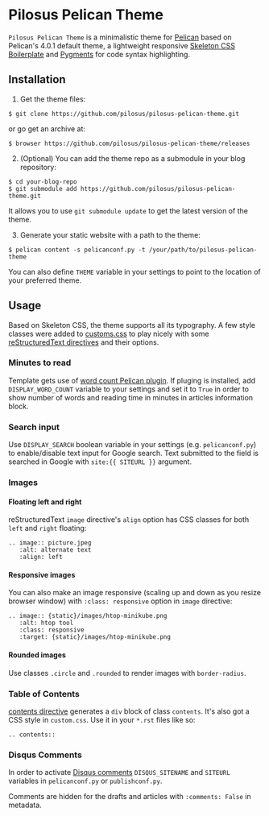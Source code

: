 # Pilosus Pelican Theme

`Pilosus Pelican Theme` is a minimalistic theme for
[Pelican](https://docs.getpelican.com/en/stable/) based on Pelican's 4.0.1 default theme, 
a lightweight responsive [Skeleton CSS Boilerplate](http://getskeleton.com/) and 
[Pygments](http://pygments.org/) for code syntax highlighting.


## Installation

1. Get the theme files:

```
$ git clone https://github.com/pilosus/pilosus-pelican-theme.git
```
or go get an archive at:

```
$ browser https://github.com/pilosus/pilosus-pelican-theme/releases
```
2. (Optional) You can add the theme repo as a submodule in your blog
   repository:

```
$ cd your-blog-repo
$ git submodule add https://github.com/pilosus/pilosus-pelican-theme.git
```

It allows you to use `git submodule update` to get the latest version
of the theme.


3. Generate your static website with a path to the theme:

```
$ pelican content -s pelicanconf.py -t /your/path/to/pilosus-pelican-theme
```
You can also define `THEME` variable in your settings to point to the
location of your preferred theme.


## Usage

Based on Skeleton CSS, the theme supports all its typography. A few style classes were added to
[customs.css](https://github.com/pilosus/pilosus-pelican-theme/blob/master/static/css/custom.css)
to play nicely with some [reStructuredText directives](http://docutils.sourceforge.net/docs/ref/rst/directives.html)
and their options.


### Minutes to read

Template gets use of [word count Pelican
plugin](https://github.com/pilosus/pilosus_pelican_word_count).  If
pluging is installed, add ``DISPLAY_WORD_COUNT`` variable to your
settings and set it to ``True`` in order to show number of words and
reading time in minutes in articles information block.


### Search input

Use ``DISPLAY_SEARCH`` boolean variable in your settings
(e.g. ``pelicanconf.py``) to enable/disable text input for Google
search.  Text submitted to the field is searched in Google with
``site:{{ SITEURL }}`` argument.

### Images


#### Floating left and right

reStructuredText ``image`` directive's ``align`` option has CSS
classes for both ``left`` and ``right`` floating:

```
.. image:: picture.jpeg
   :alt: alternate text
   :align: left
```

#### Responsive images

You can also make an image responsive (scaling up and down as you
resize browser window) with ``:class: responsive`` option in ``image``
directive:

```
.. image:: {static}/images/htop-minikube.png
   :alt: htop tool
   :class: responsive
   :target: {static}/images/htop-minikube.png
```

#### Rounded images

Use classes ``.circle`` and ``.rounded`` to render images with
``border-radius``.


### Table of Contents

[contents directive](http://docutils.sourceforge.net/docs/ref/rst/directives.html#table-of-contents)
generates a ``div`` block of class ``contents``. It's also got a CSS
style in ``custom.css``. Use it in your ``*.rst`` files like so:

```
.. contents::
```

### Disqus Comments

In order to activate [Disqus comments](https://disqus.com/)
``DISQUS_SITENAME`` and ``SITEURL`` variables in ``pelicanconf.py`` or
``publishconf.py``.

Comments are hidden for the drafts and articles with ``:comments: False`` in metadata.
